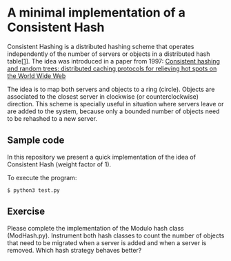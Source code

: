 # A minimal implementation of a Consistent Hash

Consistent Hashing is a distributed hashing scheme that operates independently
of the number of servers or objects in a distributed hash
table[[1](https://www.toptal.com/big-data/consistent-hashing)]. The idea was
introduced in a paper from 1997: [Consistent hashing and random trees:
distributed caching protocols for relieving hot spots on the World Wide
Web](https://www.cs.princeton.edu/courses/archive/fall09/cos518/papers/chash.pdf)

The idea is to map both servers and objects to a ring (circle). Objects are
associated to the closest server in clockwise (or counterclockwise) direction.
This scheme is specially useful in situation where servers leave or are added to
the system, because only a bounded number of objects need to be rehashed to a
new server.

## Sample code

In this repository we present a quick implementation of the idea of Consistent
Hash (weight factor of 1).

To execute the program:

`$ python3 test.py`


## Exercise

Please complete the implementation of the Modulo hash class (ModHash.py).
Instrument both hash classes to count the number of objects that need to be
migrated when a server is added and when a server is removed. Which hash
strategy behaves better?
